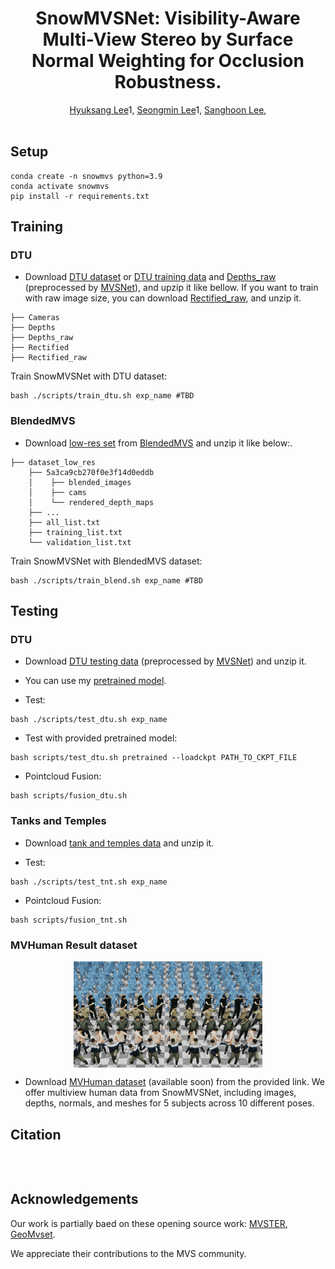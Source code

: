 <h1 align="center">SnowMVSNet: Visibility-Aware Multi-View Stereo by Surface Normal Weighting for Occlusion Robustness.</h1>

<div align="center">
    <a href="https://github.com/melung" target='_blank'>Hyuksang Lee</a>1, 
    <a href="https://scholar.google.co.kr/citations?user=wxAl42AAAAAJ&hl=ko&oi=ao" target='_blank'>Seongmin Lee</a>1, 
    <a href="http://insight.yonsei.ac.kr/gnuboard/bbs/content.php?co_id=member_prof" target='_blank'>Sanghoon Lee</a>, 
</div>

<br />

## Setup
```
conda create -n snowmvs python=3.9
conda activate snowmvs
pip install -r requirements.txt
```

## Training

###    DTU
* Download [DTU dataset](https://roboimagedata.compute.dtu.dk/) or [DTU training data](https://drive.google.com/file/d/1eDjh-_bxKKnEuz5h-HXS7EDJn59clx6V/view)
 and [Depths_raw](https://virutalbuy-public.oss-cn-hangzhou.aliyuncs.com/share/cascade-stereo/CasMVSNet/dtu_data/dtu_train_hr/Depths_raw.zip) 
 (preprocessed by [MVSNet](https://github.com/YoYo000/MVSNet)), and upzip it like bellow. If you want to train with raw image size, you can download [Rectified_raw](http://roboimagedata2.compute.dtu.dk/data/MVS/Rectified.zip), and unzip it.

```                
├── Cameras    
├── Depths
├── Depths_raw   
├── Rectified
├── Rectified_raw                                
```

Train SnowMVSNet with DTU dataset: 
```
bash ./scripts/train_dtu.sh exp_name #TBD
```

###    BlendedMVS
* Download [low-res set](https://drive.google.com/file/d/1ilxls-VJNvJnB7IaFj7P0ehMPr7ikRCb/view) from [BlendedMVS](https://github.com/YoYo000/BlendedMVS) and unzip it like below:.

```                
├── dataset_low_res 
    ├── 5a3ca9cb270f0e3f14d0eddb      
    │    ├── blended_images
    │    ├── cams
    │    └── rendered_depth_maps
    ├── ...
    ├── all_list.txt
    ├── training_list.txt
    └── validation_list.txt                    
``` 

Train SnowMVSNet with BlendedMVS dataset: 
```
bash ./scripts/train_blend.sh exp_name #TBD
```


## Testing
###    DTU

* Download [DTU testing data](https://drive.google.com/open?id=135oKPefcPTsdtLRzoDAQtPpHuoIrpRI_) (preprocessed by [MVSNet](https://github.com/YoYo000/MVSNet)) and unzip it.
* You can use my [pretrained model](https://drive.google.com/file/d/1bIgGtPT_aSCm_-DEExfQ1-ngoR1chyOI/view?usp=drive_link).

* Test:
```
bash ./scripts/test_dtu.sh exp_name
```
* Test with provided pretrained model:
```
bash scripts/test_dtu.sh pretrained --loadckpt PATH_TO_CKPT_FILE
```

* Pointcloud Fusion:
```
bash scripts/fusion_dtu.sh
```

###    Tanks and Temples

* Download [tank and temples data](https://drive.google.com/file/d/1YArOJaX9WVLJh4757uE8AEREYkgszrCo/view) and unzip it.

* Test:
```
bash ./scripts/test_tnt.sh exp_name
```

* Pointcloud Fusion:
```
bash scripts/fusion_tnt.sh
```

###    MVHuman Result dataset
<img src="asset/mvhuman.png" style="max-width: 60%; height: auto; display: block; margin-left: auto; margin-right: auto;" />

* Download [MVHuman dataset](TBD) (available soon) from the provided link. We offer multiview human data from SnowMVSNet, including images, depths, normals, and meshes for 5 subjects across 10 different poses.



## Citation
```



```


## Acknowledgements
Our work is partially baed on these opening source work: [MVSTER](https://github.com/JeffWang987/MVSTER), [GeoMvset](https://github.com/doubleZ0108/GeoMVSNet).

We appreciate their contributions to the MVS community.
